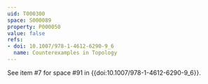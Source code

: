 ```yaml
---
uid: T000300
space: S000089
property: P000050
value: false
refs:
- doi: 10.1007/978-1-4612-6290-9_6
  name: Counterexamples in Topology
---
```


See item #7 for space #91 in {{doi:10.1007/978-1-4612-6290-9_6}}.
